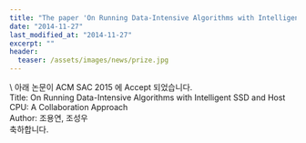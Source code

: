 ```yaml
---
title: "The paper 'On Running Data-Intensive Algorithms with Intelligent SSD and Host CPU: A Collaboration Approach' has been accepted in ACM SAC 2015"
date: "2014-11-27"
last_modified_at: "2014-11-27"
excerpt: ""
header:
  teaser: /assets/images/news/prize.jpg
---
```

\\
아래 논문이 ACM SAC 2015 에 Accept 되었습니다.<br>Title: On Running Data-Intensive Algorithms with Intelligent SSD and Host CPU: A Collaboration Approach<br>Author: 조용연, 조성우<br>축하합니다.
